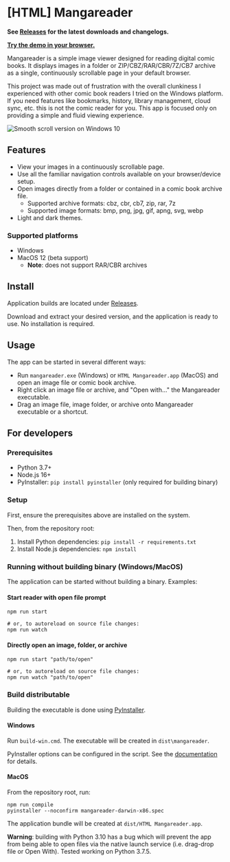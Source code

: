 # [HTML] Mangareader

**See [Releases](https://github.com/luejerry/html-mangareader/releases) for the latest downloads and changelogs.**

**[Try the demo in your browser.](https://luejerry.github.io/html-mangareader-demo)**

Mangareader is a simple image viewer designed for reading digital comic books. It displays images in a folder or ZIP/CBZ/RAR/CBR/7Z/CB7 archive as a single, continuously scrollable page in your default browser.

This project was made out of frustration with the overall clunkiness I experienced with other comic book readers I tried on the Windows platform. If you need features like bookmarks, history, library management, cloud sync, etc. this is not the comic reader for you. This app is focused only on providing a simple and fluid viewing experience.

![Smooth scroll version on Windows 10](https://github.com/luejerry/html-mangareader/blob/master/doc/demo.gif)

## Features

- View your images in a continuously scrollable page.
- Use all the familiar navigation controls available on your browser/device setup.
- Open images directly from a folder or contained in a comic book archive file.
  - Supported archive formats: cbz, cbr, cb7, zip, rar, 7z
  - Supported image formats: bmp, png, jpg, gif, apng, svg, webp
- Light and dark themes.

### Supported platforms

- Windows
- MacOS 12 (beta support)
  - **Note**: does not support RAR/CBR archives

## Install

Application builds are located under [Releases](https://github.com/luejerry/html-mangareader/releases).

Download and extract your desired version, and the application is ready to use. No installation is required.

## Usage

The app can be started in several different ways:

- Run `mangareader.exe` (Windows) or `HTML Mangareader.app` (MacOS) and open an image file or comic book archive.
- Right click an image file or archive, and "Open with..." the Mangareader executable.
- Drag an image file, image folder, or archive onto Mangareader executable or a shortcut.

## For developers

### Prerequisites

- Python 3.7+
- Node.js 16+
- PyInstaller: `pip install pyinstaller` (only required for building binary)

### Setup

First, ensure the prerequisites above are installed on the system.

Then, from the repository root:

1. Install Python dependencies: `pip install -r requirements.txt`
2. Install Node.js dependencies: `npm install`

### Running without building binary (Windows/MacOS)

The application can be started without building a binary. Examples:

#### Start reader with open file prompt

```
npm run start

# or, to autoreload on source file changes:
npm run watch
```

#### Directly open an image, folder, or archive

```
npm run start "path/to/open"

# or, to autoreload on source file changes:
npm run watch "path/to/open"
```

### Build distributable

Building the executable is done using [PyInstaller](https://www.pyinstaller.org/).

#### Windows

Run `build-win.cmd`. The executable will be created in `dist\mangareader`.

PyInstaller options can be configured in the script. See the [documentation](https://pyinstaller.readthedocs.io/en/stable/usage.html) for details.

#### MacOS

From the repository root, run:

```
npm run compile
pyinstaller --noconfirm mangareader-darwin-x86.spec
```

The application bundle will be created at `dist/HTML Mangareader.app`.

**Warning**: building with Python 3.10 has a bug which will prevent the app from being able to open files via the native launch service (i.e. drag-drop file or Open With). Tested working on Python 3.7.5.
